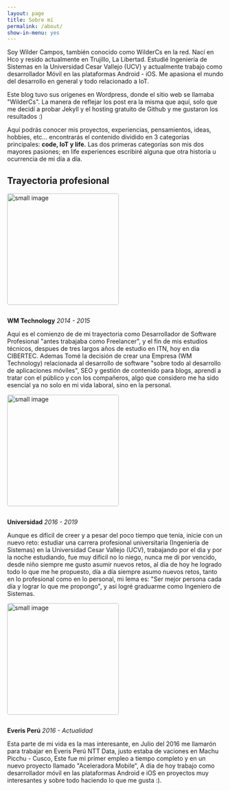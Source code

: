 ```yaml
---
layout: page
title: Sobre mí
permalink: /about/
show-in-menu: yes
---
```


Soy Wilder Campos, también conocido como WilderCs en la red. Nací en Hco y resido actualmente en Trujillo, La Libertad. 
Estudié Ingeniería de Sistemas en la Universidad Cesar Vallejo (UCV) y actualmente trabajo como desarrollador
Móvil en las plataformas Android - iOS. Me apasiona el mundo del desarrollo en general y todo relacionado a IoT. 

Este blog tuvo sus orígenes en Wordpress, donde el sitio web se llamaba "WilderCs". La manera de reflejar los post era la misma que aquí, solo que me decidí a probar Jekyll y el hosting gratuito de Github y me gustaron los resultados :)

Aquí podrás conocer mis proyectos, experiencias, pensamientos, ideas, hobbies, etc... encontrarás el contenido dividido en 3 categorías principales: **code, IoT y life.**
Las dos primeras categorías son mis dos mayores pasiones; en life experiences escribiré alguna que otra historia u ocurrencia de mi día a día.

## Trayectoria profesional

![small image]({{site.baseurl}}/images/eci.gif)

**WM Technology** 
*2014 - 2015*

Aquí es el comienzo de de mi trayectoria como Desarrollador de Software Profesional "antes trabajaba como Freelancer", y el fin de mis estudios técnicos, despues de tres largos años de estudio en ITN, hoy en dia CIBERTEC. Ademas Tomé la decisión de crear una Empresa (WM Technology) relacionada al desarrollo de software "sobre todo al desarrollo de aplicaciones móviles", SEO y gestión de contenido para blogs, aprendí a tratar con el público y con los compañeros, algo que considero me ha sido esencial ya no solo en mi vida laboral, sino en la personal.



![small image]({{site.baseurl}}/images/bricor.jpg)

**Universidad**
*2016 - 2019*

Aunque es difícil de creer y a pesar del poco tiempo que tenía, inicie con un nuevo reto: estudiar una carrera profesional universitaria (Ingeniería de Sistemas) en la Universidad Cesar Vallejo (UCV), trabajando por el dia y por la noche estudiando, fue muy dificil no lo niego, nunca me di por vencido, desde niño siempre me gusto asumir nuevos retos, al dia de hoy he logrado todo lo que me he propuesto, día a día siempre asumo nuevos retos, tanto en lo profesional como en lo personal, mi lema es: "Ser mejor persona cada día y lograr lo que me propongo", y asi logré graduarme como Ingeniero de Sistemas.


![small image]({{site.baseurl}}/images/bricor.jpg)

**Everis Perú**
*2016 - Actualidad*

Esta parte de mi vida es la mas interesante, en Julio del 2016 me llamarón para trabajar en Everis Perú NTT Data, justo estaba de vaciones en Machu Picchu - Cusco, Este fue mi primer empleo a tiempo completo y en un nuevo proyecto llamado "Aceleradora Mobile", A día de hoy trabajo como desarrollador móvil en las plataformas Android e iOS en proyectos muy interesantes y sobre todo haciendo lo que me gusta :).

<style>
img {
  max-width: 100%;
  vertical-align: middle;
  border-radius: 4px;
  margin-bottom: 1em;
  width: 260px;
}
</style>